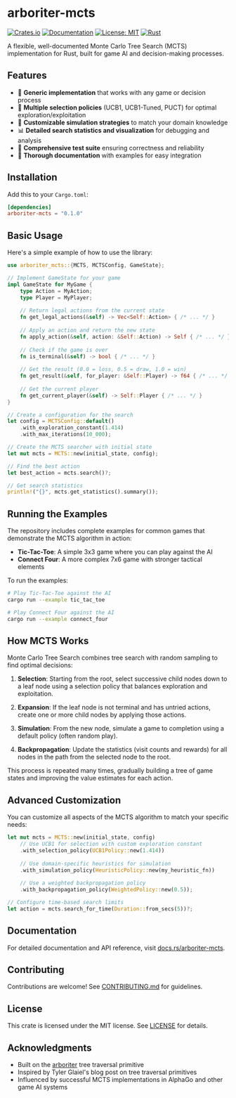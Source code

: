 # arboriter-mcts

[![Crates.io](https://img.shields.io/crates/v/arboriter-mcts.svg)](https://crates.io/crates/arboriter-mcts)
[![Documentation](https://docs.rs/arboriter-mcts/badge.svg)](https://docs.rs/arboriter-mcts)
[![License: MIT](https://img.shields.io/badge/License-MIT-blue.svg)](LICENSE)
[![Rust](https://github.com/mrorigo/arboriter-mcts/workflows/CI/badge.svg)](https://github.com/mrorigo/arboriter-mcts/actions)

A flexible, well-documented Monte Carlo Tree Search (MCTS) implementation for Rust, built for game AI and decision-making processes.

## Features

- 🧰 **Generic implementation** that works with any game or decision process
- 🔄 **Multiple selection policies** (UCB1, UCB1-Tuned, PUCT) for optimal exploration/exploitation
- 🎲 **Customizable simulation strategies** to match your domain knowledge
- 📊 **Detailed search statistics and visualization** for debugging and analysis
- 🧪 **Comprehensive test suite** ensuring correctness and reliability
- 📝 **Thorough documentation** with examples for easy integration

## Installation

Add this to your `Cargo.toml`:

```toml
[dependencies]
arboriter-mcts = "0.1.0"
```

## Basic Usage

Here's a simple example of how to use the library:

```rust
use arboriter_mcts::{MCTS, MCTSConfig, GameState};

// Implement GameState for your game
impl GameState for MyGame {
    type Action = MyAction;
    type Player = MyPlayer;
    
    // Return legal actions from the current state
    fn get_legal_actions(&self) -> Vec<Self::Action> { /* ... */ }
    
    // Apply an action and return the new state
    fn apply_action(&self, action: &Self::Action) -> Self { /* ... */ }
    
    // Check if the game is over
    fn is_terminal(&self) -> bool { /* ... */ }
    
    // Get the result (0.0 = loss, 0.5 = draw, 1.0 = win)
    fn get_result(&self, for_player: &Self::Player) -> f64 { /* ... */ }
    
    // Get the current player
    fn get_current_player(&self) -> Self::Player { /* ... */ }
}

// Create a configuration for the search
let config = MCTSConfig::default()
    .with_exploration_constant(1.414)
    .with_max_iterations(10_000);

// Create the MCTS searcher with initial state
let mut mcts = MCTS::new(initial_state, config);

// Find the best action
let best_action = mcts.search()?;

// Get search statistics
println!("{}", mcts.get_statistics().summary());
```

## Running the Examples

The repository includes complete examples for common games that demonstrate the MCTS algorithm in action:

- **Tic-Tac-Toe**: A simple 3x3 game where you can play against the AI
- **Connect Four**: A more complex 7x6 game with stronger tactical elements

To run the examples:

```bash
# Play Tic-Tac-Toe against the AI
cargo run --example tic_tac_toe

# Play Connect Four against the AI
cargo run --example connect_four
```

## How MCTS Works

Monte Carlo Tree Search combines tree search with random sampling to find optimal decisions:

1. **Selection**: Starting from the root, select successive child nodes down to a leaf node using a selection policy that balances exploration and exploitation.

2. **Expansion**: If the leaf node is not terminal and has untried actions, create one or more child nodes by applying those actions.

3. **Simulation**: From the new node, simulate a game to completion using a default policy (often random play).

4. **Backpropagation**: Update the statistics (visit counts and rewards) for all nodes in the path from the selected node to the root.

This process is repeated many times, gradually building a tree of game states and improving the value estimates for each action.

## Advanced Customization

You can customize all aspects of the MCTS algorithm to match your specific needs:

```rust
let mut mcts = MCTS::new(initial_state, config)
    // Use UCB1 for selection with custom exploration constant
    .with_selection_policy(UCB1Policy::new(1.414))
    
    // Use domain-specific heuristics for simulation
    .with_simulation_policy(HeuristicPolicy::new(my_heuristic_fn))
    
    // Use a weighted backpropagation policy
    .with_backpropagation_policy(WeightedPolicy::new(0.5));

// Configure time-based search limits
let action = mcts.search_for_time(Duration::from_secs(5))?;
```

## Documentation

For detailed documentation and API reference, visit [docs.rs/arboriter-mcts](https://docs.rs/arboriter-mcts).

## Contributing

Contributions are welcome! See [CONTRIBUTING.md](CONTRIBUTING.md) for guidelines.

## License

This crate is licensed under the MIT license. See [LICENSE](LICENSE) for details.

## Acknowledgments

- Built on the [arboriter](https://github.com/mrorigo/arboriter) tree traversal primitive
- Inspired by Tyler Glaiel's blog post on tree traversal primitives
- Influenced by successful MCTS implementations in AlphaGo and other game AI systems